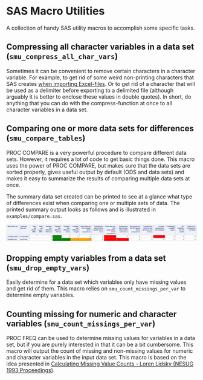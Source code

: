 # SAS Macro Utilities
A collection of handy SAS utility macros to accomplish some specific tasks. 

## Compressing all character variables in a data set (`smu_compress_all_char_vars`)
Sometimes it can be convenient to remove certain characters in a character variable. For example, to get rid of some weird non-printing characters that SAS creates [when importing Excel-files](https://communities.sas.com/t5/SAS-Procedures/proc-import-XLSX-file-different-results-on-Linux-vs-Windows/m-p/388613). Or to get rid of a character that will be used as a delimiter before exporting to a delimited file (although arguably it is better to enclose these values in double quotes). 
In short, do anything that you can do with the compress-function at once to all character variables in a data set.

## Comparing one or more data sets for differences (`smu_compare_tables`)
PROC COMPARE is a very powerful procedure to compare different data sets. However, it requires a lot of code to get basic things done. This macro uses the power of PROC COMPARE, but makes sure that the data sets are sorted properly, gives useful output by default (ODS and data sets) and makes it easy to summarize the results of comparing multiple data sets at once. 

The summary data set created can be printed to see at a glance what type of differences exist when comparing one or multiple sets of data. The printed summary output looks as follows and is illustrated in `examples/compare.sas`.

![summary output](examples/compare_summary.png)

## Dropping empty variables from a data set (`smu_drop_empty_vars`)
Easily determine for a data set which variables only have missing values and get rid of them. This macro relies on `smu_count_missings_per_var` to determine empty variables. 

## Counting missing for numeric and character variables (`smu_count_missings_per_var`)
PROC FREQ can be used to determine missing values for variables in a data set, but if you are purely interested in that it can be a bit cumbersome. This macro will output the count of missing and non-missing values for numeric and character variables in the input data set. 
This macro is based on the idea presented in [Calculating Missing Value Counts - Loren Lidsky (NESUG 1993 Proceedings)](https://lexjansen.com/nesug/nesug93/NESUG93033.pdf).
